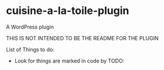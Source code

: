 # cuisine-a-la-toile-plugin
A WordPress plugin

THIS IS NOT INTENDED TO BE THE README FOR THE PLUGIN

List of Things to do:
- Look for things are marked in code by TODO: